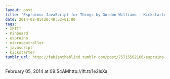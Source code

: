 ```yaml
---
layout: post
title: "Espruino: JavaScript for Things by Gordon Williams — Kickstarter"
date: 2014-02-05T20:40:52+01:00
tags:
- IFTTT
- Pinboard
- espruino
- microcontroller
- javascript
- kickstarter
tumblr_url: http://fabiantheblind.tumblr.com/post/75715502166/espruino-javascript-for-things-by-gordon-williams
---
```

February 05, 2014 at 09:54AMhttp://ift.tt/1e2IsXa
